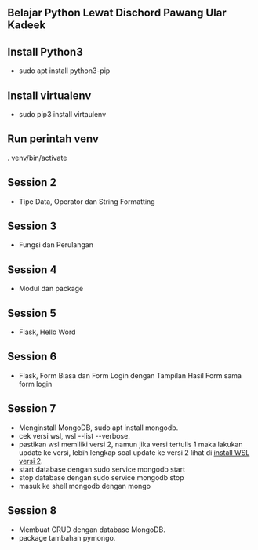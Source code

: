 ## Belajar Python Lewat Dischord Pawang Ular Kadeek

## Install Python3

- sudo apt install python3-pip

## Install virtualenv

- sudo pip3 install virtaulenv

## Run perintah venv

. venv/bin/activate

## Session 2

- Tipe Data, Operator dan String Formatting

## Session 3

- Fungsi dan Perulangan

## Session 4

- Modul dan package

## Session 5

- Flask, Hello Word

## Session 6

- Flask, Form Biasa dan Form Login dengan Tampilan Hasil Form sama form login

## Session 7

- Menginstall MongoDB, sudo apt install mongodb.
- cek versi wsl, wsl --list --verbose.
- pastikan wsl memiliki versi 2, namun jika versi tertulis 1 maka lakukan update ke versi, lebih lengkap soal update ke versi 2 lihat di [install WSL versi 2](https://docs.microsoft.com/en-us/windows/wsl/install-win10#update-to-wsl-2).
- start database dengan sudo service mongodb start
- stop database dengan sudo service mongodb stop
- masuk ke shell mongodb dengan mongo

## Session 8

- Membuat CRUD dengan database MongoDB.
- package tambahan pymongo.
